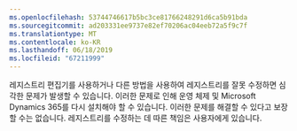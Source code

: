 ```yaml
---
ms.openlocfilehash: 53744746617b5bc3ce81766248291d6ca5b91bda
ms.sourcegitcommit: ad203331ee9737e82ef70206ac04eeb72a5f9c7f
ms.translationtype: MT
ms.contentlocale: ko-KR
ms.lasthandoff: 06/18/2019
ms.locfileid: "67211999"
---
```

레지스트리 편집기를 사용하거나 다른 방법을 사용하여 레지스트리를 잘못 수정하면 심각한 문제가 발생할 수 있습니다. 이러한 문제로 인해 운영 체제 및 Microsoft Dynamics 365를 다시 설치해야 할 수 있습니다. 이러한 문제를 해결할 수 있다고 보장할 수는 없습니다. 레지스트리를 수정하는 데 따른 책임은 사용자에게 있습니다.